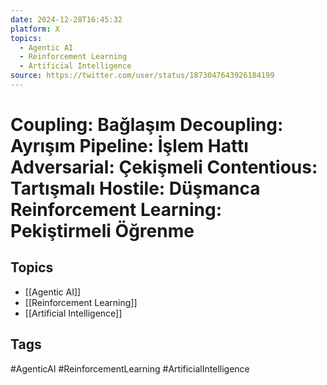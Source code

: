 ```yaml
---
date: 2024-12-28T16:45:32
platform: X
topics:
  - Agentic AI
  - Reinforcement Learning
  - Artificial Intelligence
source: https://twitter.com/user/status/1873047643926184199
---
```

# Coupling: Bağlaşım Decoupling: Ayrışım Pipeline: İşlem Hattı Adversarial: Çekişmeli Contentious: Tartışmalı Hostile: Düşmanca Reinforcement Learning: Pekiştirmeli Öğrenme

## Topics
- [[Agentic AI]]
- [[Reinforcement Learning]]
- [[Artificial Intelligence]]

## Tags
#AgenticAI #ReinforcementLearning #ArtificialIntelligence